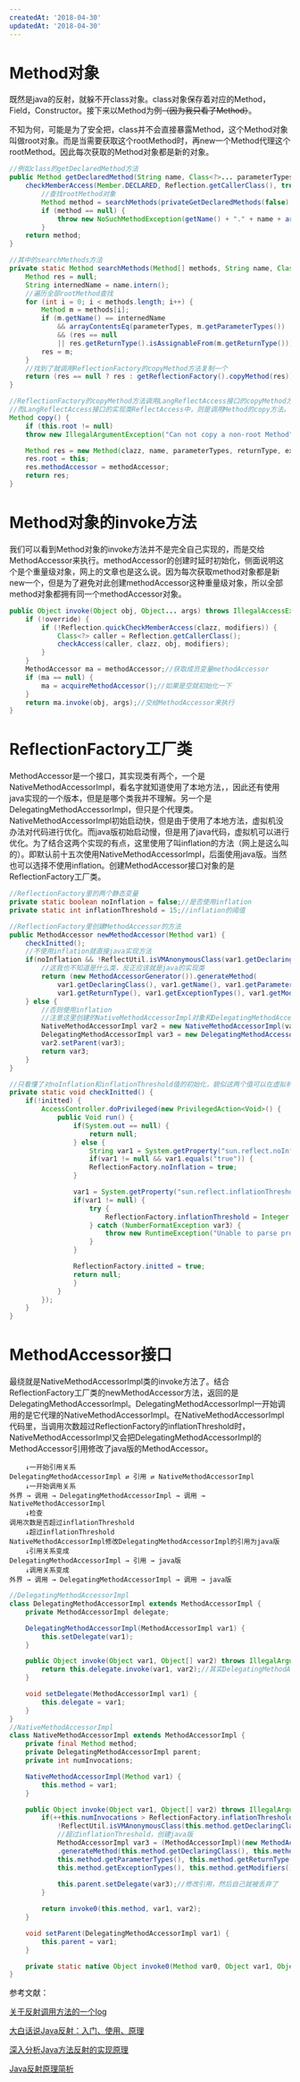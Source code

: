 ```yaml
---
createdAt: '2018-04-30'
updatedAt: '2018-04-30'
---
```

# Method对象
既然是java的反射，就躲不开class对象。class对象保存着对应的Method，Field，Constructor。接下来以Method为例~~（因为我只看了Method）~~。

不知为何，可能是为了安全把，class并不会直接暴露Method，这个Method对象叫做root对象。而是当需要获取这个rootMethod时，再new一个Method代理这个rootMethod。因此每次获取的Method对象都是新的对象。

<!--more-->

```java
//例如class的getDeclaredMethod方法
public Method getDeclaredMethod(String name, Class<?>... parameterTypes) throws NoSuchMethodException, SecurityException {
    checkMemberAccess(Member.DECLARED, Reflection.getCallerClass(), true);
        //查找rootMethod对象
        Method method = searchMethods(privateGetDeclaredMethods(false), name, parameterTypes);
        if (method == null) {
            throw new NoSuchMethodException(getName() + "." + name + argumentTypesToString(parameterTypes));
        }
    return method;
}

//其中的searchMethods方法
private static Method searchMethods(Method[] methods, String name, Class<?>[] parameterTypes) {
    Method res = null;
    String internedName = name.intern();
    //遍历全部rootMethod查找
    for (int i = 0; i < methods.length; i++) {
        Method m = methods[i];
        if (m.getName() == internedName
            && arrayContentsEq(parameterTypes, m.getParameterTypes())
            && (res == null
            || res.getReturnType().isAssignableFrom(m.getReturnType())))
        res = m;
    }
    //找到了就调用ReflectionFactory的copyMethod方法复制一个
    return (res == null ? res : getReflectionFactory().copyMethod(res));
}

//ReflectionFactory的copyMethod方法调用LangReflectAccess接口的copyMethod方法。
//而LangReflectAccess接口的实现类ReflectAccess中，则是调用Method的copy方法。
Method copy() {
    if (this.root != null)
    throw new IllegalArgumentException("Can not copy a non-root Method");

    Method res = new Method(clazz, name, parameterTypes, returnType, exceptionTypes, modifiers, slot, signature, annotations, parameterAnnotations, annotationDefault);//明显是new一个
    res.root = this;
    res.methodAccessor = methodAccessor;
    return res;
}
```

# Method对象的invoke方法
我们可以看到Method对象的invoke方法并不是完全自己实现的，而是交给MethodAccessor来执行。methodAccessor的创建时延时初始化，侧面说明这个是个重量级对象，网上的文章也是这么说。因为每次获取method对象都是新new一个，但是为了避免对此创建methodAccessor这种重量级对象，所以全部method对象都拥有同一个methodAccessor对象。
```java
public Object invoke(Object obj, Object... args) throws IllegalAccessException, IllegalArgumentException, InvocationTargetException {
    if (!override) {
        if (!Reflection.quickCheckMemberAccess(clazz, modifiers)) {
            Class<?> caller = Reflection.getCallerClass();
            checkAccess(caller, clazz, obj, modifiers);
        }
    }
    MethodAccessor ma = methodAccessor;//获取成员变量methodAccessor
    if (ma == null) {
        ma = acquireMethodAccessor();//如果是空就初始化一下
    }
    return ma.invoke(obj, args);//交给MethodAccessor来执行
}
```

# ReflectionFactory工厂类
MethodAccessor是一个接口，其实现类有两个，一个是NativeMethodAccessorImpl，看名字就知道使用了本地方法，，因此还有使用java实现的一个版本，但是是哪个类我并不理解。另一个是DelegatingMethodAccessorImpl，但只是个代理类。NativeMethodAccessorImpl初始启动快，但是由于使用了本地方法，虚拟机没办法对代码进行优化。而java版初始启动慢，但是用了java代码，虚拟机可以进行优化。为了结合这两个实现的有点，这里使用了叫inflation的方法（网上是这么叫的）。即默认前十五次使用NativeMethodAccessorImpl，后面使用java版。当然也可以选择不使用inflation。创建MethodAccessor接口对象的是ReflectionFactory工厂类。
```java
//ReflectionFactory里的两个静态变量
private static boolean noInflation = false;//是否使用inflation
private static int inflationThreshold = 15;//inflation的阈值

//ReflectionFactory里创建MethodAccessor的方法
public MethodAccessor newMethodAccessor(Method var1) {
    checkInitted();
    //不使用inflation就直接java实现方法
    if(noInflation && !ReflectUtil.isVMAnonymousClass(var1.getDeclaringClass())) {
        //这我也不知道是什么类，反正应该就是java的实现类
        return (new MethodAccessorGenerator()).generateMethod(
            var1.getDeclaringClass(), var1.getName(), var1.getParameterTypes(), 
            var1.getReturnType(), var1.getExceptionTypes(), var1.getModifiers());
    } else {
        //否则使用inflation
        //注意这里创建的NativeMethodAccessorImpl对象和DelegatingMethodAccessorImpl对象都是相互持有对方的引用
        NativeMethodAccessorImpl var2 = new NativeMethodAccessorImpl(var1);
        DelegatingMethodAccessorImpl var3 = new DelegatingMethodAccessorImpl(var2);
        var2.setParent(var3);
        return var3;
    }
}

//只看懂了对noInflation和inflationThreshold值的初始化，貌似这两个值可以在虚拟机启动是设置
private static void checkInitted() {
    if(!initted) {
        AccessController.doPrivileged(new PrivilegedAction<Void>() {
            public Void run() {
                if(System.out == null) {
                    return null;
                } else {
                    String var1 = System.getProperty("sun.reflect.noInflation");
                    if(var1 != null && var1.equals("true")) {
                    ReflectionFactory.noInflation = true;
                }

                var1 = System.getProperty("sun.reflect.inflationThreshold");
                if(var1 != null) {
                    try {
                        ReflectionFactory.inflationThreshold = Integer.parseInt(var1);
                    } catch (NumberFormatException var3) {
                        throw new RuntimeException("Unable to parse property sun.reflect.inflationThreshold", var3);
                    }
                }

                ReflectionFactory.initted = true;
                return null;
                }
            }
        });
    }
}
```

# MethodAccessor接口
最绕就是NativeMethodAccessorImpl类的invoke方法了。结合ReflectionFactory工厂类的newMethodAccessor方法，返回的是DelegatingMethodAccessorImpl。DelegatingMethodAccessorImpl一开始调用的是它代理的NativeMethodAccessorImpl。在NativeMethodAccessorImpl代码里，当调用次数超过ReflectionFactory的inflationThreshold时，NativeMethodAccessorImpl又会把DelegatingMethodAccessorImpl的MethodAccessor引用修改了java版的MethodAccessor。
```
    ↓一开始引用关系
DelegatingMethodAccessorImpl ⇄ 引用 ⇄ NativeMethodAccessorImpl
    ↓一开始调用关系
外界 → 调用 → DelegatingMethodAccessorImpl → 调用 → NativeMethodAccessorImpl
    ↓检查
调用次数是否超过inflationThreshold
    ↓超过inflationThreshold
NativeMethodAccessorImpl修改DelegatingMethodAccessorImpl的引用为java版
    ↓引用关系变成
DelegatingMethodAccessorImpl → 引用 → java版
    ↓调用关系变成
外界 → 调用 → DelegatingMethodAccessorImpl → 调用 → java版
```

```java
//DelegatingMethodAccessorImpl
class DelegatingMethodAccessorImpl extends MethodAccessorImpl {
    private MethodAccessorImpl delegate;

    DelegatingMethodAccessorImpl(MethodAccessorImpl var1) {
        this.setDelegate(var1);
    }

    public Object invoke(Object var1, Object[] var2) throws IllegalArgumentException, InvocationTargetException {
        return this.delegate.invoke(var1, var2);//其实DelegatingMethodAccessorImpl自己没有任何实现，只不过是交给了别人，是个代理类
    }

    void setDelegate(MethodAccessorImpl var1) {
        this.delegate = var1;
    }
}
//NativeMethodAccessorImpl
class NativeMethodAccessorImpl extends MethodAccessorImpl {
    private final Method method;
    private DelegatingMethodAccessorImpl parent;
    private int numInvocations;

    NativeMethodAccessorImpl(Method var1) {
        this.method = var1;
    }

    public Object invoke(Object var1, Object[] var2) throws IllegalArgumentException, InvocationTargetException {
        if(++this.numInvocations > ReflectionFactory.inflationThreshold() && 
            !ReflectUtil.isVMAnonymousClass(this.method.getDeclaringClass())) {
            //超过inflationThreshold，创建java版
            MethodAccessorImpl var3 = (MethodAccessorImpl)(new MethodAccessorGenerator())
            .generateMethod(this.method.getDeclaringClass(), this.method.getName(), 
            this.method.getParameterTypes(), this.method.getReturnType(), 
            this.method.getExceptionTypes(), this.method.getModifiers());
            
            this.parent.setDelegate(var3);//修改引用，然后自己就被丢弃了
        }

        return invoke0(this.method, var1, var2);
    }

    void setParent(DelegatingMethodAccessorImpl var1) {
        this.parent = var1;
    }

    private static native Object invoke0(Method var0, Object var1, Object[] var2);//本地方法实现
}
```

参考文献：

[关于反射调用方法的一个log](http://rednaxelafx.iteye.com/blog/548536 "关于反射调用方法的一个log")

[大白话说Java反射：入门、使用、原理](https://www.cnblogs.com/chanshuyi/p/head_first_of_reflection.html "大白话说Java反射：入门、使用、原理")

[深入分析Java方法反射的实现原理](http://www.importnew.com/23902.html "深入分析Java方法反射的实现原理")

[Java反射原理简析](http://www.fanyilun.me/2015/10/29/Java%E5%8F%8D%E5%B0%84%E5%8E%9F%E7%90%86/ "Java反射原理简析")